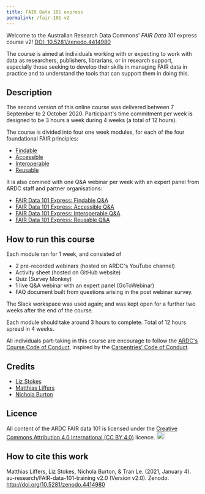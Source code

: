 ```yaml
---
title: FAIR Data 101 express
permalink: /fair-101-v2
---
```


Welcome to the Australian Research Data Commons' *FAIR Data 101* express course v2!
[DOI: 10.5281/zenodo.4414980](https://doi.org/10.5281/zenodo.4414980)

The course is aimed at individuals working with or expecting to work with data as researchers, publishers, librarians, or in research support, especially those seeking to develop their skills in managing FAIR data in practice and to understand the tools that can support them in doing this.

## Description
The second version of this online course was delivered between 7 September to 2 October 2020.
Participant's time commitment per week is designed to be 3 hours a week during 4 weeks (a total of 12 hours).

The course is divided into four one week modules, for each of the four foundational FAIR  principles:
* [Findable](/findable)
* [Accessible](/accessible)
* [Interoperable](/interoperable)
* [Reusable](/reusable)

It is also comined with one Q&A webinar per week with an expert panel from ARDC staff and partner organisations:

* [FAIR Data 101 Express: Findable Q&A](https://www.youtube.com/watch?v=6KAR4jJVK8I)
* [FAIR Data 101 Express: Accessible Q&A](https://www.youtube.com/watch?v=0tR-K7DKD3Q)
* [FAIR Data 101 Express: Interoperable Q&A](https://www.youtube.com/watch?v=ZeK9z-gLH5Y)
* [FAIR Data 101 Express: Reusable Q&A](https://www.youtube.com/watch?v=55z2WcR1tgk)

## How to run this course

Each module ran for 1 week, and consisted of
* 2 pre-recorded webinars (hosted on ARDC's YouTube channel)
* Activity sheet (hosted on GitHub website)
* Quiz (Survey Monkey)
* 1 live Q&A webinar with an expert panel (GoToWebinar)
* FAQ document built from questions arising in the post webinar survey.

The Slack workspace was used again; and was kept open for a further two weeks after the end of the course.

Each module should take around 3 hours to complete. Total of 12 hours spread in 4 weeks.

All individuals part-taking in this course are encourage to follow the [ARDC's Course Code of Conduct](https://tiny.cc/code-conduct), inspired
by the [Carpentries' Code of Conduct](https://docs.carpentries.org/topic_folders/policies/code-of-conduct.html).

## Credits

* [Liz Stokes](https://orcid.org/0000-0002-2973-5647)
* [Matthias Liffers](https://orcid.org/0000-0002-3639-2080)
* [Nichola Burton](https://orcid.org/0000-0003-4470-4846)

## Licence
All content of the ARDC FAIR data 101 is licensed under the [Creative Commons Attribution 4.0 International (CC BY 4.0)](https://creativecommons.org/licenses/by/4.0/) licence. 
<a href="https://creativecommons.org/licenses/by/4.0/"><img src="https://mirrors.creativecommons.org/presskit/buttons/80x15/png/by.png" height="20"/></a>

## How to cite this work
Matthias Liffers, Liz Stokes, Nichola Burton, & Tran Le. (2021, January 4). au-research/FAIR-data-101-training v2.0 (Version v2.0). Zenodo. http://doi.org/10.5281/zenodo.4414980
